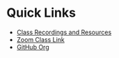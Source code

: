 # Quick Links

- [Class Recordings and Resources](https://drive.google.com/drive/u/4/folders/1dX07wLJ9UhW7BUylgVRuTgYHYP9DRlBT)
- [Zoom Class Link](https://us02web.zoom.us/j/3664322549)
- [GitHub Org](https://github.com/orgs/actualize-evn-2023-09/repositories)